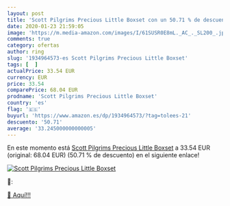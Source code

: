 ```yaml
---
layout: post
title: 'Scott Pilgrims Precious Little Boxset con un 50.71 % de descuento'
date: 2020-01-23 21:59:05
image: 'https://m.media-amazon.com/images/I/61SUSR0E8mL._AC_._SL200_.jpg'
comments: true
category: ofertas
author: ring
slug: '1934964573-es Scott Pilgrims Precious Little Boxset'
tags: [  ]
actualPrice: 33.54 EUR
currency: EUR
price: 33.54
comparePrice: 68.04 EUR
prodname: 'Scott Pilgrims Precious Little Boxset'
country: 'es'
flag: '🇪🇸'
buyurl: 'https://www.amazon.es/dp/1934964573/?tag=tolees-21'
descuento: '50.71'
average: '33.245000000000005'
---
```


En este momento está [Scott Pilgrims Precious Little Boxset](https://www.amazon.es/dp/1934964573/?tag=tolees-21) a 33.54 EUR (original: 68.04 EUR) (50.71 %  de descuento) en el siguiente enlace!

[![Scott Pilgrims Precious Little Boxset](https://m.media-amazon.com/images/I/61SUSR0E8mL._AC_._SL200_.jpg)](https://www.amazon.es/dp/1934964573/?tag=tolees-21)

🔎:


[🛒 Aquí!!!](https://www.amazon.es/dp/1934964573/?tag=tolees-21)
